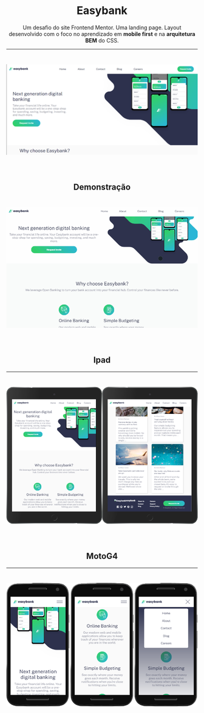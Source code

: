 <h1 align="center">Easybank</h1>
<p align="center">Um desafio do site Frontend Mentor. Uma landing page. Layout desenvolvido com o foco no aprendizado em <strong>mobile first</strong> e na <strong>arquitetura BEM</strong> do CSS.</p>
<hr/>
<h1 align="center"><img src="desktop.png" /></h1>

<br/>
<h2 align="center">Demonstração</h2>
<h1 align="center"><img src="landing-page.gif" /></h1>

<br/>
<h2 align="center">Ipad</h2>
<hr/>
<h1 align="center"><img src="ipad.png" /></h1>

<br/>
<h2 align="center">MotoG4</h2>
<hr/>
<h1 align="center"><img src="mobile.png" /></h1>
